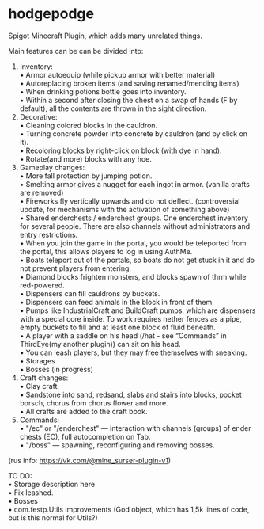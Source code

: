 # hodgepodge
Spigot Minecraft Plugin, which adds many unrelated things.

Main features can be can be divided into:

1) Inventory:  
  • Armor autoequip (while pickup armor with better material)  
  • Autoreplacing broken items (and saving renamed/mending items)  
  • When drinking potions bottle goes into inventory.  
  • Within a second after closing the chest on a swap of hands (F by default), all the contents are thrown in the sight direction.  
2) Decorative:  
  • Cleaning colored blocks in the cauldron.  
  • Turning concrete powder into concrete by cauldron (and by click on it).  
  • Recoloring blocks by right-click on block (with dye in hand).  
  • Rotate(and more) blocks with any hoe.  
3) Gameplay changes:  
  • More fall protection by jumping potion.  
  • Smelting armor gives a nugget for each ingot in armor. (vanilla crafts are removed)  
  • Fireworks fly vertically upwards and do not deflect. (controversial update, for mechanisms with the activation of something above)  
  • Shared enderchests / enderchest groups. One enderchest inventory for several people. There are also channels without administrators and entry restrictions.  
  • When you join the game in the portal, you would be teleported from the portal, this allows players to log in using AuthMe.  
  • Boats teleport out of the portals, so boats do not get stuck in it and do not prevent players from entering.  
  • Diamond blocks frighten monsters, and blocks spawn of thrm while red-powered.  
  • Dispensers can fill cauldrons by buckets.  
  • Dispensers can feed animals in the block in front of them.  
  • Pumps like IndustrialCraft and BuildCraft pumps, which are dispensers with a special core inside. To work requires nether fences as a pipe, empty buckets to fill and at least one block of fluid beneath.  
  • A player with a saddle on his head (/hat - see “Commands” in ThirdEye(my another plugin)) can sit on his head.  
  • You can leash players, but they may free themselves with sneaking.  
  • Storages  
  • Bosses (in progress)  
4) Craft changes:  
  • Clay craft.  
  • Sandstone into sand, redsand, slabs and stairs into blocks, pocket borsch, chorus from chorus flower and more.  
  • All crafts are added to the craft book.  
5) Commands:  
  • "/ec" or "/enderchest" — interaction with channels (groups) of ender chests (EC), full autocompletion on Tab.  
  • "/boss" — spawning, reconfiguring and removing bosses.  

(rus info: https://vk.com/@mine_surser-plugin-v1)

TO DO:  
  • Storage description here  
  • Fix leashed.  
  • Bosses  
  • com.festp.Utils improvements (God object, which has 1,5k lines of code, but is this normal for Utils?)  
